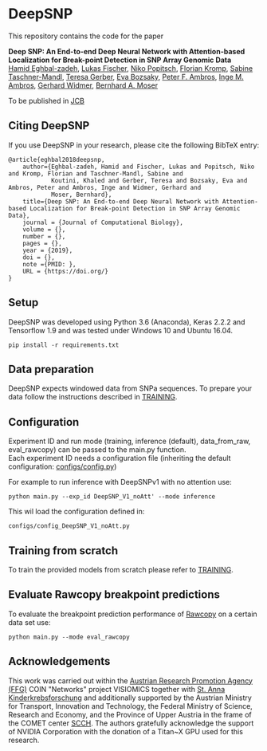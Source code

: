 # DeepSNP

This repository contains the code for the paper

**Deep SNP: An End-to-end Deep Neural Network with Attention-based Localization for Break-point Detection in SNP Array Genomic Data**
<br>
[Hamid Eghbal-zadeh](https://www.jku.at/en/institute-of-computational-perception/about-us/people/hamid-eghbal-zadeh/), [Lukas Fischer](https://www.scch.at/en/team/person_id/207), [Niko Popitsch](http://science.ccri.at/contact-us/contact-details/), [Florian Kromp](http://science.ccri.at/contact-us/contact-details/), [Sabine Taschner-Mandl](http://science.ccri.at/contact-us/contact-details/), [Teresa Gerber](http://science.ccri.at/contact-us/contact-details/), [Eva Bozsaky](http://science.ccri.at/contact-us/contact-details/), [Peter F. Ambros](http://science.ccri.at/contact-us/contact-details/), [Inge M. Ambros](http://science.ccri.at/contact-us/contact-details/), [Gerhard Widmer](https://www.jku.at/en/institute-of-computational-perception/about-us/people/gerhard-widmer/), [Bernhard A. Moser](https://www.scch.at/en/team/person_id/90)

To be published in [JCB](https://home.liebertpub.com/publications/journal-of-computational-biology/31/overview)

## Citing DeepSNP

If you use DeepSNP in your research, please cite the following BibTeX entry:

```
@article{eghbal2018deepsnp,
    author={Eghbal-zadeh, Hamid and Fischer, Lukas and Popitsch, Niko and Kromp, Florian and Taschner-Mandl, Sabine and
            Koutini, Khaled and Gerber, Teresa and Bozsaky, Eva and Ambros, Peter and Ambros, Inge and Widmer, Gerhard and
            Moser, Bernhard},
    title={Deep SNP: An End-to-end Deep Neural Network with Attention-based Localization for Break-point Detection in SNP Array Genomic Data},
    journal = {Journal of Computational Biology},
    volume = {},
    number = {},
    pages = {},
    year = {2019},
    doi = {},
    note ={PMID: },
    URL = {https://doi.org/}
}
```

## Setup
DeepSNP was developed using Python 3.6 (Anaconda), Keras 2.2.2 and Tensorflow 1.9 and was tested under Windows 10 and Ubuntu 16.04.

```
pip install -r requirements.txt
```

## Data preparation
DeepSNP expects windowed data from SNPa sequences. To prepare your data follow the instructions described in [TRAINING](TRAINING.md).

## Configuration
Experiment ID and run mode (training, inference (default), data_from_raw, eval_rawcopy) can be passed to the main.py function.
<br>
Each experiment ID needs a configuration file (inheriting the default configuration: [configs/config.py](configs/config.py)) 

For example to run inference with DeepSNPv1 with no attention use:
```
python main.py --exp_id DeepSNP_V1_noAtt' --mode inference
```
This wil load the configuration defined in: 
```
configs/config_DeepSNP_V1_noAtt.py
```

## Training from scratch
To train the provided models from scratch please refer to [TRAINING](TRAINING.md).

## Evaluate Rawcopy breakpoint predictions
To evaluate the breakpoint prediction performance of [Rawcopy](http://rawcopy.org/) on a certain data set use:
```
python main.py --mode eval_rawcopy
```

## Acknowledgements
This work was carried out within the [Austrian Research Promotion Agency (FFG)](https://www.ffg.at/en) COIN "Networks" project VISIOMICS together with [St. Anna Kinderkrebsforschung](http://science.ccri.at/) and additionally supported by the Austrian Ministry for Transport, Innovation and Technology, the Federal Ministry of Science, Research and Economy, and the Province of Upper Austria in the frame of the COMET center [SCCH](https://www.scch.at/en/news). The authors gratefully acknowledge the support of NVIDIA Corporation with the donation of a Titan~X GPU used for this research.